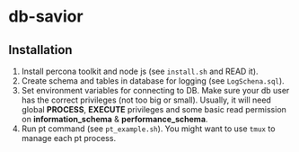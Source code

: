 # db-savior

## Installation
1. Install percona toolkit and node js (see `install.sh` and READ it).
2. Create schema and tables in database for logging (see `LogSchena.sql`). 
3. Set environment variables for connecting to DB. Make sure your db user has the correct privileges (not too big or small). Usually, it will need global **PROCESS**, **EXECUTE** privileges and some basic read permission on **information_schema** & **performance_schema**.
4. Run pt command (see `pt_example.sh`). You might want to use `tmux` to manage each pt process.



